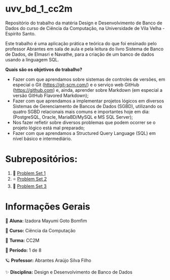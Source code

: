 # uvv_bd_1_cc2m
Repositório do trabalho da matéria Design e Desenvolvimento de Banco de Dados do curso de Ciência da Computação, na Universidade de Vila Velha - Espírito Santo.

Este trabalho é uma aplicação prática e teórica do que foi ensinado pelo professor Abrantes em sala de aula e pela leitura do livro Sistema de Banco de Dados, de Elmasri e Navathe, para a criação de um banco de dados usando a linguagem SQL.

**Quais são os objetivos do trabalho?**
- Fazer com que aprendamos sobre sistemas de controles de versões, em especial o Git (https://git-scm.com/) e o serviço web GitHub (https://github.com) e, ainda, aprender sobre Markdown (em especial a versão GitHub Flavored Markdown);
- Fazer com que aprendamos a implementar projetos lógicos em diversos Sistemas de Gerenciamento de Bancos de Dados (SGBD), utilizando os quatro SGBD relacionais mais comuns e importantes hoje em dia: (PostgreSQL, Oracle, MariaBD/MySQL e MS SQL Server);
- Nos fazer refletir sobre diversos problemas que podem ocorrer se o projeto lógico está mal preparado;
- Fazer com que aprendamos a Structured Query Language (SQL) em nível básico e intermediário.

# Subrepositórios:
1. 🍰 [Problem Set 1](/pset1) 
2. ⭐️ [Problem Set 2](/pset2)
3. 🍓 [Problem Set 3](/pset3)

# Informações Gerais

🌈 **Aluna:** Izadora Mayumi Goto Bomfim

🌱 **Curso:** Ciência da Computação

💫 **Turma:** CC2M

🍭 **Período:** 1 de 8

🪐 **Professor:** Abrantes Araújo Silva Filho

✨ **Disciplina:** Design e Desenvolvimento de Banco de Dados

